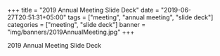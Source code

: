 +++
title = "2019 Annual Meeting Slide Deck"
date = "2019-06-27T20:51:31+05:00"
tags = ["meeting", "annual meeting", "slide deck"]
categories = ["meeting", "slide deck"]
banner = "img/banners/2019AnnualMeeting.jpg"
+++

2019 Annual Meeting Slide Deck
